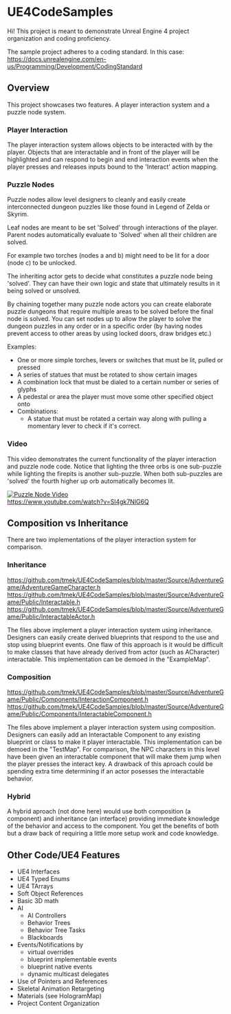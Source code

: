 # UE4CodeSamples

Hi! This project is meant to demonstrate Unreal Engine 4 project organization and coding proficiency.

The sample project adheres to a coding standard.  In this case: <br/>
https://docs.unrealengine.com/en-us/Programming/Development/CodingStandard

## Overview

This project showcases two features.  A player interaction system and a puzzle node system.

### Player Interaction

The player interaction system allows objects to be interacted with by the player.  Objects that are interactable and in front of the player will be highlighted and can respond to begin and end interaction events when the player presses and releases inputs bound to the 'Interact' action mapping.

### Puzzle Nodes

Puzzle nodes allow level designers to cleanly and easily create interconnected dungeon puzzles like those found in Legend of Zelda or Skyrim.

Leaf nodes are meant to be set 'Solved' through interactions of the player. Parent nodes automatically evaluate to 'Solved' when all their children are solved.

For example two torches (nodes a and b) might need to be lit for a door (node c) to be unlocked.

The inheriting actor gets to decide what constitutes a puzzle node being 'solved'. They can have their own logic and state that ultimately results in it being solved or unsolved.

By chaining together many puzzle node actors you can create elaborate puzzle dungeons that require multiple areas to be solved before the final node is solved.  You can set nodes up to allow the player to solve the dungeon puzzles in any order or in a specific order (by having nodes prevent access to other areas by using locked doors, draw bridges etc.)

Examples: 
* One or more simple torches, levers or switches that must be lit, pulled or pressed
* A series of statues that must be rotated to show certain images
* A combination lock that must be dialed to a certain number or series of glyphs
* A pedestal or area the player must move some other specified object onto
* Combinations:
  * A statue that must be rotated a certain way along with pulling a momentary lever to check if it's correct.


### Video

This video demonstrates the current functionality of the player interaction and puzzle node code.  Notice that lighting the three orbs is one sub-puzzle while lighting the firepits is another sub-puzzle.  When both sub-puzzles are 'solved' the fourth higher up orb automatically becomes lit.

[![Puzzle Node Video](http://img.youtube.com/vi/Sl4gk7NlG6Q/0.jpg)](http://www.youtube.com/watch?v=Sl4gk7NlG6Q)
<br/>https://www.youtube.com/watch?v=Sl4gk7NlG6Q

## Composition vs Inheritance

There are two implementations of the player interaction system for comparison.

### Inheritance 

https://github.com/tmek/UE4CodeSamples/blob/master/Source/AdventureGame/AdventureGameCharacter.h
https://github.com/tmek/UE4CodeSamples/blob/master/Source/AdventureGame/Public/Interactable.h
https://github.com/tmek/UE4CodeSamples/blob/master/Source/AdventureGame/Public/InteractableActor.h

The files above implement a player interaction system using inheritance.  Designers can easily create derived blueprints that respond to the use and stop using blueprint events.  One flaw of this approach is it would be difficult to make classes that have already derived from actor (such as ACharacter) interactable.  This implementation can be demoed in the "ExampleMap".

### Composition

https://github.com/tmek/UE4CodeSamples/blob/master/Source/AdventureGame/Public/Components/InteractionComponent.h
https://github.com/tmek/UE4CodeSamples/blob/master/Source/AdventureGame/Public/Components/InteractableComponent.h

The files above implement a player interaction system using composition.  Designers can easily add an Interactable Component to any existing blueprint or class to make it player interactable.  This implementation can be demoed in the "TestMap".  For comparison, the NPC characters in this level have been given an interactable component that will make them jump when the player presses the interact key.  A drawback of this aproach could be spending extra time determining if an actor posesses the interactable behavior.

### Hybrid 

A hybrid aproach (not done here) would use both composition (a component) and inheritance (an interface) providing immediate knowledge of the behavior and access to the component.  You get the benefits of both but a draw back of requiring a little more setup work and code knowledge.

## Other Code/UE4 Features

* UE4 Interfaces
* UE4 Typed Enums
* UE4 TArrays
* Soft Object References
* Basic 3D math
* AI
  * AI Controllers
  * Behavior Trees
  * Behavior Tree Tasks
  * Blackboards
* Events/Notifications by
  * virtual overrides
  * blueprint implementable events
  * blueprint native events
  * dynamic multicast delegates
* Use of Pointers and References
* Skeletal Animation Retargeting
* Materials (see HologramMap)
* Project Content Organization
 





